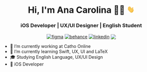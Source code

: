 <h1 align="center">Hi, I'm Ana Carolina 🦻🏽 <img src="https://raw.githubusercontent.com/ABSphreak/ABSphreak/master/gifs/Hi.gif" width="24px" height="24px"></h1>
<h3 align="center">iOS Developer | UX/UI Designer | English Student</h3>

<p align="center">
<a href="https://www.figma.com/@acarolsf"target="blank"><img align="center" width=48px src="https://camo.githubusercontent.com/a86a8278da4c5b5a43330e1ea28e6ba050007a837128b5dff5b35d5ff0f1248a/68747470733a2f2f63646e2d696d616765732d312e6d656469756d2e636f6d2f6d61782f313630302f312a365867664443566e3831415958363858766432492d674032782e706e67" alt="figma" /></a> <a href="https://behance.net/acarolsf"><img align="center" width=48px src="https://seeklogo.com/images/B/behance-icon-logo-287E5C6D93-seeklogo.com.png" alt="behance" /></a>
<a href="https://www.linkedin.com/in/acarolsf/" target="blank"><img align="center" width=48px src="https://img.icons8.com/color/48/000000/linkedin.png" alt="linkedin" /></a>
<a href = "mailto:cscarol20@gmail.com"><img align="center" width=48px src="https://img.icons8.com/color/48/000000/gmail.png" /></a>
</p>
 
- 🔭  I’m currently working at Catho Online
- 🌱  I’m currently learning Swift, UX, UI and LaTeX
- 🎓  Studying English Language, UX/UI Design
- 💼  iOS Developer
 
<!-- <img width=300px alt="Unicorn" src="https://media.giphy.com/media/3ohs4BSacFKI7A717y/giphy.gif" /> -->


